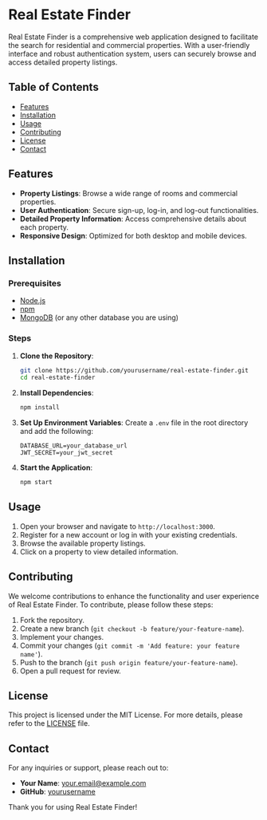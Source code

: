 # Real Estate Finder

Real Estate Finder is a comprehensive web application designed to facilitate the search for residential and commercial properties. With a user-friendly interface and robust authentication system, users can securely browse and access detailed property listings.

## Table of Contents
- [Features](#features)
- [Installation](#installation)
- [Usage](#usage)
- [Contributing](#contributing)
- [License](#license)
- [Contact](#contact)

## Features
- **Property Listings**: Browse a wide range of rooms and commercial properties.
- **User Authentication**: Secure sign-up, log-in, and log-out functionalities.
- **Detailed Property Information**: Access comprehensive details about each property.
- **Responsive Design**: Optimized for both desktop and mobile devices.

## Installation

### Prerequisites
- [Node.js](https://nodejs.org/)
- [npm](https://www.npmjs.com/)
- [MongoDB](https://www.mongodb.com/) (or any other database you are using)

### Steps
1. **Clone the Repository**:
    ```bash
    git clone https://github.com/yourusername/real-estate-finder.git
    cd real-estate-finder
    ```

2. **Install Dependencies**:
    ```bash
    npm install
    ```

3. **Set Up Environment Variables**:
    Create a `.env` file in the root directory and add the following:
    ```env
    DATABASE_URL=your_database_url
    JWT_SECRET=your_jwt_secret
    ```

4. **Start the Application**:
    ```bash
    npm start
    ```

## Usage
1. Open your browser and navigate to `http://localhost:3000`.
2. Register for a new account or log in with your existing credentials.
3. Browse the available property listings.
4. Click on a property to view detailed information.

## Contributing
We welcome contributions to enhance the functionality and user experience of Real Estate Finder. To contribute, please follow these steps:
1. Fork the repository.
2. Create a new branch (`git checkout -b feature/your-feature-name`).
3. Implement your changes.
4. Commit your changes (`git commit -m 'Add feature: your feature name'`).
5. Push to the branch (`git push origin feature/your-feature-name`).
6. Open a pull request for review.

## License
This project is licensed under the MIT License. For more details, please refer to the [LICENSE](LICENSE) file.

## Contact
For any inquiries or support, please reach out to:
- **Your Name**: [your.email@example.com](mailto:your.email@example.com)
- **GitHub**: [yourusername](https://github.com/yourusername)

Thank you for using Real Estate Finder!
